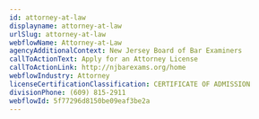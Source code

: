 ```yaml
---
id: attorney-at-law
displayname: attorney-at-law
urlSlug: attorney-at-law
webflowName: Attorney-at-Law
agencyAdditionalContext: New Jersey Board of Bar Examiners
callToActionText: Apply for an Attorney License
callToActionLink: http://njbarexams.org/home
webflowIndustry: Attorney
licenseCertificationClassification: CERTIFICATE OF ADMISSION
divisionPhone: (609) 815-2911
webflowId: 5f77296d8150be09eaf3be2a
---
```

